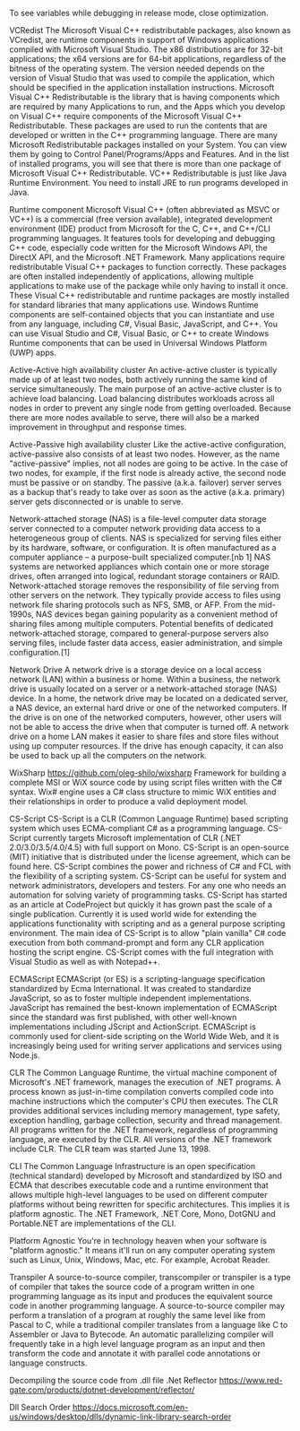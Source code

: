 To see variables while debugging in release mode, close optimization.

VCRedist
The Microsoft Visual C++ redistributable packages, also known as VCredist, 
are runtime components in support of Windows applications compiled with Microsoft Visual Studio. 
The x86 distributions are for 32-bit applications; the x64 versions are for 64-bit applications, regardless 
of the bitness of the operating system. The version needed depends on the version of Visual Studio that 
was used to compile the application, which should be specified in the application installation instructions.
Microsoft Visual C++ Redistributable is the library that is having components which are required by 
many Applications to run, and the Apps which you develop on Visual C++ require components of the Microsoft 
Visual C++ Redistributable. These packages are used to run the contents that are developed or written 
in the C++ programming language. 
There are many Microsoft Redistributable packages installed on your System. You can view them by going 
to Control Panel/Programs/Apps and Features. And in the list of installed programs, you will see that 
there is more than one package of Microsoft Visual C++ Redistributable.
VC++ Redistributable is just like Java Runtime Environment. You need to install JRE to run programs developed in Java.

Runtime component
Microsoft Visual C++ (often abbreviated as MSVC or VC++) is a commercial (free version available), 
integrated development environment (IDE) product from Microsoft for the C, C++, and C++/CLI 
programming languages. It features tools for developing and debugging C++ code, especially code written for the 
Microsoft Windows API, the DirectX API, and the Microsoft .NET Framework.
Many applications require redistributable Visual C++ packages to function correctly. These packages are often installed 
independently of applications, allowing multiple applications to make use of the package while 
only having to install it once. These Visual C++ redistributable and runtime packages are mostly 
installed for standard libraries that many applications use.
Windows Runtime components are self-contained objects that you can instantiate and use from any 
language, including C#, Visual Basic, JavaScript, and C++. You can use Visual Studio and C#, 
Visual Basic, or C++ to create Windows Runtime components that can be used in Universal Windows Platform (UWP) apps.

Active-Active high availability cluster
An active-active cluster is typically made up of at least two nodes, both actively running the same kind of service 
simultaneously. The main purpose of an active-active cluster is to achieve load balancing. Load balancing 
distributes workloads across all nodes in order to prevent any single node from getting overloaded. Because 
there are more nodes available to serve, there will also be a marked improvement in throughput and response times.

Active-Passive high availability cluster
Like the active-active configuration, active-passive also consists of at least two nodes. However, as the name 
"active-passive" implies, not all nodes are going to be active. In the case of two nodes, for example, if the 
first node is already active, the second node must be passive or on standby. The passive (a.k.a. failover) 
server serves as a backup that's ready to take over as soon as the active (a.k.a. primary) server gets 
disconnected or is unable to serve. 

Network-attached storage (NAS) is a file-level computer data storage server connected to a computer network 
providing data access to a heterogeneous group of clients. NAS is specialized for serving files either by its 
hardware, software, or configuration. It is often manufactured as a computer appliance – a purpose-built 
specialized computer.[nb 1] NAS systems are networked appliances which contain one or more storage drives, 
often arranged into logical, redundant storage containers or RAID. Network-attached storage removes the 
responsibility of file serving from other servers on the network. They typically provide access to files 
using network file sharing protocols such as NFS, SMB, or AFP. From the mid-1990s, NAS devices began gaining 
popularity as a convenient method of sharing files among multiple computers. Potential benefits of dedicated 
network-attached storage, compared to general-purpose servers also serving files, include faster data access,
 easier administration, and simple configuration.[1]

Network Drive
A network drive is a storage device on a local access network (LAN) within a business or home. Within a business, 
the network drive is usually located on a server or a network-attached storage (NAS) device. In a home, the 
network drive may be located on a dedicated server, a NAS device, an external hard drive or one of the networked 
computers. If the drive is on one of the networked computers, however, other users will not be able to access 
the drive when that computer is turned off. A network drive on a home LAN makes it easier to share files 
and store files without using up computer resources. If the drive has enough capacity, it can also be used to 
back up all the computers on the network. 

WixSharp
https://github.com/oleg-shilo/wixsharp
Framework for building a complete MSI or WiX source code by using script files written with the C# syntax.
Wix# engine uses a C# class structure to mimic WiX entities and their relationships in order to produce a 
valid deployment model.

CS-Script
CS-Script is a CLR (Common Language Runtime) based scripting system which uses ECMA-compliant C# as a 
programming language. CS-Script currently targets Microsoft implementation of CLR (.NET 2.0/3.0/3.5/4.0/4.5) 
with full support on Mono. CS-Script is an open-source (MIT) initiative that is distributed under the 
license agreement, which can be found here. CS-Script combines the power and richness of C# and FCL with 
the flexibility of a scripting system. CS-Script can be useful for system and network administrators, 
developers and testers. For any one who needs an automation for solving variety of programming tasks. 
CS-Script has started as an article at CodeProject but quickly it has grown past the scale of a single 
publication. Currently it is used world wide for extending the applications functionality with scripting 
and as a general purpose scripting environment. The main idea of CS-Script is to allow "plain vanilla" C# 
code execution from both command-prompt and form any CLR application hosting the script engine. CS-Script 
comes with the full integration with Visual Studio as well as with Notepad++. 

ECMAScript
ECMAScript (or ES) is a scripting-language specification standardized by Ecma International. It was created to 
standardize JavaScript, so as to foster multiple independent implementations. JavaScript has remained the 
best-known implementation of ECMAScript since the standard was first published, with other well-known 
implementations including JScript and ActionScript. ECMAScript is commonly used for client-side scripting 
on the World Wide Web, and it is increasingly being used for writing server applications and services 
using Node.js.

CLR
The Common Language Runtime, the virtual machine component of Microsoft's .NET framework, manages the 
execution of .NET programs. A process known as just-in-time compilation converts compiled code into machine 
instructions which the computer's CPU then executes. The CLR provides additional services including memory 
management, type safety, exception handling, garbage collection, security and thread management. All programs 
written for the .NET framework, regardless of programming language, are executed by the CLR. All versions 
of the .NET framework include CLR. The CLR team was started June 13, 1998.

CLI
The Common Language Infrastructure is an open specification (technical standard) developed by Microsoft 
and standardized by ISO and ECMA that describes executable code and a runtime environment that allows multiple 
high-level languages to be used on different computer platforms without being rewritten for specific 
architectures. This implies it is platform agnostic. The .NET Framework, .NET Core, Mono, DotGNU and 
Portable.NET are implementations of the CLI.

Platform Agnostic
You're in technology heaven when your software is "platform agnostic." It means it'll run on any computer 
operating system such as Linux, Unix, Windows, Mac, etc. For example, Acrobat Reader.

Transpiler
A source-to-source compiler, transcompiler or transpiler is a type of compiler that takes the source code 
of a program written in one programming language as its input and produces the equivalent source code in 
another programming language. A source-to-source compiler may perform a translation of a program at roughly 
the same level like from Pascal to C, while a traditional compiler translates from a language like C to 
Assembler or Java to Bytecode. An automatic parallelizing compiler will frequently take in a high level 
language program as an input and then transform the code and annotate it with parallel code annotations
or language constructs.

Decompiling the source code from .dll file
.Net Reflector
https://www.red-gate.com/products/dotnet-development/reflector/

Dll Search Order
https://docs.microsoft.com/en-us/windows/desktop/dlls/dynamic-link-library-search-order
